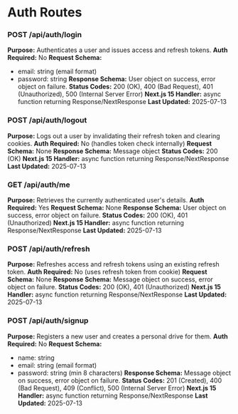 # Auth Routes

### POST /api/auth/login

**Purpose:** Authenticates a user and issues access and refresh tokens.
**Auth Required:** No
**Request Schema:**
- email: string (email format)
- password: string
**Response Schema:** User object on success, error object on failure.
**Status Codes:** 200 (OK), 400 (Bad Request), 401 (Unauthorized), 500 (Internal Server Error)
**Next.js 15 Handler:** async function returning Response/NextResponse
**Last Updated:** 2025-07-13

### POST /api/auth/logout

**Purpose:** Logs out a user by invalidating their refresh token and clearing cookies.
**Auth Required:** No (handles token check internally)
**Request Schema:** None
**Response Schema:** Message object
**Status Codes:** 200 (OK)
**Next.js 15 Handler:** async function returning Response/NextResponse
**Last Updated:** 2025-07-13

### GET /api/auth/me

**Purpose:** Retrieves the currently authenticated user's details.
**Auth Required:** Yes
**Request Schema:** None
**Response Schema:** User object on success, error object on failure.
**Status Codes:** 200 (OK), 401 (Unauthorized)
**Next.js 15 Handler:** async function returning Response/NextResponse
**Last Updated:** 2025-07-13

### POST /api/auth/refresh

**Purpose:** Refreshes access and refresh tokens using an existing refresh token.
**Auth Required:** No (uses refresh token from cookie)
**Request Schema:** None
**Response Schema:** Message object on success, error object on failure.
**Status Codes:** 200 (OK), 401 (Unauthorized)
**Next.js 15 Handler:** async function returning Response/NextResponse
**Last Updated:** 2025-07-13

### POST /api/auth/signup

**Purpose:** Registers a new user and creates a personal drive for them.
**Auth Required:** No
**Request Schema:**
- name: string
- email: string (email format)
- password: string (min 8 characters)
**Response Schema:** Message object on success, error object on failure.
**Status Codes:** 201 (Created), 400 (Bad Request), 409 (Conflict), 500 (Internal Server Error)
**Next.js 15 Handler:** async function returning Response/NextResponse
**Last Updated:** 2025-07-13